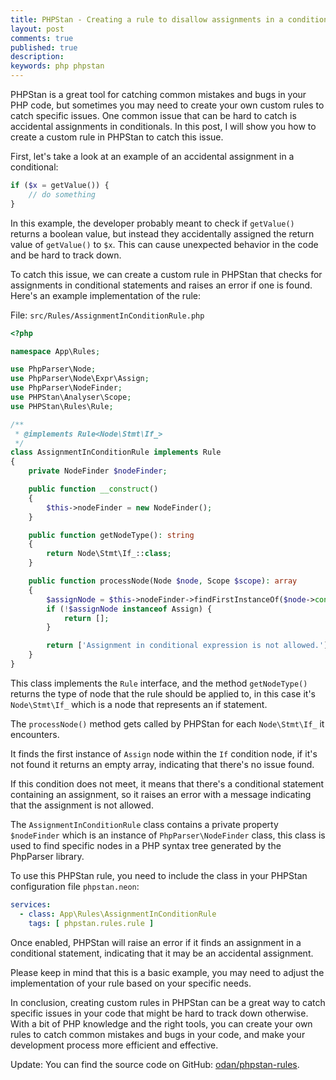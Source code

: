 ```yaml
---
title: PHPStan - Creating a rule to disallow assignments in a conditional expression
layout: post
comments: true
published: true
description:
keywords: php phpstan
---
```


PHPStan is a great tool for catching common mistakes and bugs in your PHP code,
but sometimes you may need to create your own custom rules to catch specific issues.
One common issue that can be hard to catch is accidental assignments in conditionals.
In this post, I will show you how to create a custom rule in PHPStan to catch this issue.

First, let's take a look at an example of an accidental assignment in a conditional:

```php
if ($x = getValue()) {
    // do something
}
```

In this example, the developer probably meant to check if `getValue()` returns
a boolean value, but instead they accidentally assigned the return value
of `getValue()` to `$x`. This can cause unexpected behavior in the code
and be hard to track down.

To catch this issue, we can create a custom rule in PHPStan that
checks for assignments in conditional statements and raises an
error if one is found. Here's an example implementation of the rule:

File: `src/Rules/AssignmentInConditionRule.php`

```php
<?php

namespace App\Rules;

use PhpParser\Node;
use PhpParser\Node\Expr\Assign;
use PhpParser\NodeFinder;
use PHPStan\Analyser\Scope;
use PHPStan\Rules\Rule;

/**
 * @implements Rule<Node\Stmt\If_>
 */
class AssignmentInConditionRule implements Rule
{
    private NodeFinder $nodeFinder;

    public function __construct()
    {
        $this->nodeFinder = new NodeFinder();
    }

    public function getNodeType(): string
    {
        return Node\Stmt\If_::class;
    }

    public function processNode(Node $node, Scope $scope): array
    {
        $assignNode = $this->nodeFinder->findFirstInstanceOf($node->cond, Assign::class);
        if (!$assignNode instanceof Assign) {
            return [];
        }

        return ['Assignment in conditional expression is not allowed.'];
    }
}

```

This class implements the `Rule` interface, and the method `getNodeType()` 
returns the type of node that the rule should be applied to, 
in this case it's `Node\Stmt\If_` which is a node that represents an if statement.

The `processNode()` method gets called by PHPStan for each `Node\Stmt\If_` it encounters. 

It finds the first instance of `Assign` node within the `If` condition node, 
if it's not found it returns an empty array, indicating that there's no issue found.

If this condition does not meet, it means that there's a conditional statement 
containing an assignment, so it raises an error with a message indicating 
that the assignment is not allowed.

The `AssignmentInConditionRule` class contains a private property `$nodeFinder`
which is an instance of `PhpParser\NodeFinder` class, 
this class is used to find specific nodes in a PHP syntax tree 
generated by the PhpParser library.

To use this PHPStan rule, you need to include the class in your
PHPStan configuration file `phpstan.neon`:

```yaml
services:
  - class: App\Rules\AssignmentInConditionRule
    tags: [ phpstan.rules.rule ]
```

Once enabled, PHPStan will raise an error if it finds
an assignment in a conditional statement,
indicating that it may be an accidental assignment.

Please keep in mind that this is a basic example,
you may need to adjust the implementation of your
rule based on your specific needs.

In conclusion, creating custom rules in PHPStan can be a great way
to catch specific issues in your code that might be hard to track down otherwise.
With a bit of PHP knowledge and the right tools,
you can create your own rules to catch common mistakes
and bugs in your code, and make your development
process more efficient and effective.

Update: You can find the source code on GitHub: [odan/phpstan-rules](https://github.com/odan/phpstan-rules).